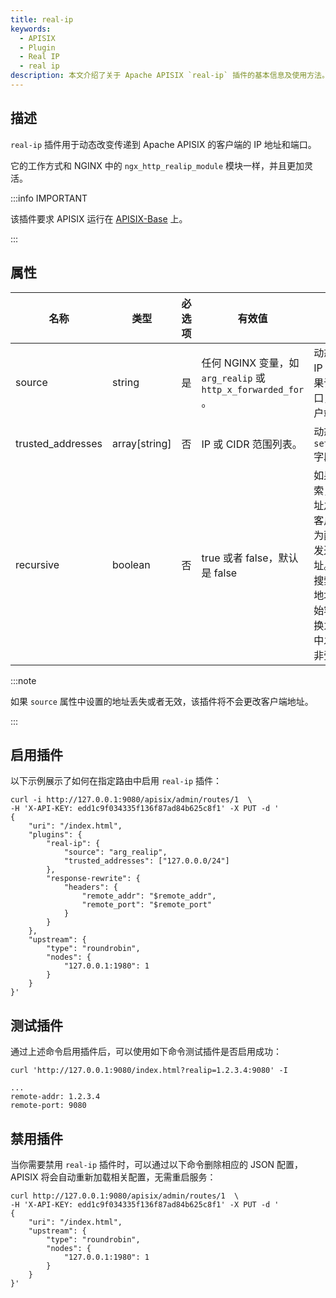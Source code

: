```yaml
---
title: real-ip
keywords:
  - APISIX
  - Plugin
  - Real IP
  - real ip
description: 本文介绍了关于 Apache APISIX `real-ip` 插件的基本信息及使用方法。
---
```


<!--
#
# Licensed to the Apache Software Foundation (ASF) under one or more
# contributor license agreements.  See the NOTICE file distributed with
# this work for additional information regarding copyright ownership.
# The ASF licenses this file to You under the Apache License, Version 2.0
# (the "License"); you may not use this file except in compliance with
# the License.  You may obtain a copy of the License at
#
#     http://www.apache.org/licenses/LICENSE-2.0
#
# Unless required by applicable law or agreed to in writing, software
# distributed under the License is distributed on an "AS IS" BASIS,
# WITHOUT WARRANTIES OR CONDITIONS OF ANY KIND, either express or implied.
# See the License for the specific language governing permissions and
# limitations under the License.
#
-->

## 描述

`real-ip` 插件用于动态改变传递到 Apache APISIX 的客户端的 IP 地址和端口。

它的工作方式和 NGINX 中的 `ngx_http_realip_module` 模块一样，并且更加灵活。

:::info IMPORTANT

该插件要求 APISIX  运行在 [APISIX-Base](../FAQ.md#如何构建-apisix-base-环境) 上。

:::

## 属性

| 名称              | 类型          | 必选项 | 有效值                                                       | 描述                                                                                     |
|-------------------|---------------|--|-------------------------------------------------------------|----------------------------------------------------------------------|
| source            | string        | 是 | 任何 NGINX 变量，如 `arg_realip` 或 `http_x_forwarded_for` 。 | 动态设置客户端的 IP 地址和端口。如果该值不包含端口，则不会更改客户端的端口。|
| trusted_addresses | array[string] | 否 | IP 或 CIDR 范围列表。                                         | 动态设置 `set_real_ip_from` 字段。                                    |
| recursive         | boolean       | 否 | true 或者 false，默认是 false                                | 如果禁用递归搜索，则与受信任地址之一匹配的原始客户端地址将替换为配置的`source`中发送的最后一个地址。如果启用递归搜索，则与受信任地址之一匹配的原始客户端地址将替换为配置的`source`中发送的最后一个非受信任地址。 |

:::note

如果 `source` 属性中设置的地址丢失或者无效，该插件将不会更改客户端地址。

:::

## 启用插件

以下示例展示了如何在指定路由中启用 `real-ip` 插件：

```shell
curl -i http://127.0.0.1:9080/apisix/admin/routes/1  \
-H 'X-API-KEY: edd1c9f034335f136f87ad84b625c8f1' -X PUT -d '
{
    "uri": "/index.html",
    "plugins": {
        "real-ip": {
            "source": "arg_realip",
            "trusted_addresses": ["127.0.0.0/24"]
        },
        "response-rewrite": {
            "headers": {
                "remote_addr": "$remote_addr",
                "remote_port": "$remote_port"
            }
        }
    },
    "upstream": {
        "type": "roundrobin",
        "nodes": {
            "127.0.0.1:1980": 1
        }
    }
}'
```

## 测试插件

通过上述命令启用插件后，可以使用如下命令测试插件是否启用成功：

```shell
curl 'http://127.0.0.1:9080/index.html?realip=1.2.3.4:9080' -I
```

```shell
...
remote-addr: 1.2.3.4
remote-port: 9080
```

## 禁用插件

当你需要禁用 `real-ip` 插件时，可以通过以下命令删除相应的 JSON 配置，APISIX 将会自动重新加载相关配置，无需重启服务：

```shell
curl http://127.0.0.1:9080/apisix/admin/routes/1  \
-H 'X-API-KEY: edd1c9f034335f136f87ad84b625c8f1' -X PUT -d '
{
    "uri": "/index.html",
    "upstream": {
        "type": "roundrobin",
        "nodes": {
            "127.0.0.1:1980": 1
        }
    }
}'
```
